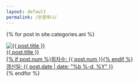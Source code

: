 ```yaml
---
layout: default
permalink: /완결애니/
---
```

{% for post in site.categories.ani %}
<div class="img">
<a href="{{ post.url | prepend: site.baseurl }}">
<img src="{{ post.img }}" alt="{{ post.title }}">
<div id="img_text">{{ post.title }}
<div class="img_text">{% if post.num %}회차수: {{ post.num }}{% endif %}</div>
<div class="img_text">갱신일: {{ post.date | date: "%b %-d, %Y" }}</div></div>
</div></a>
</div>
{% endfor %} 